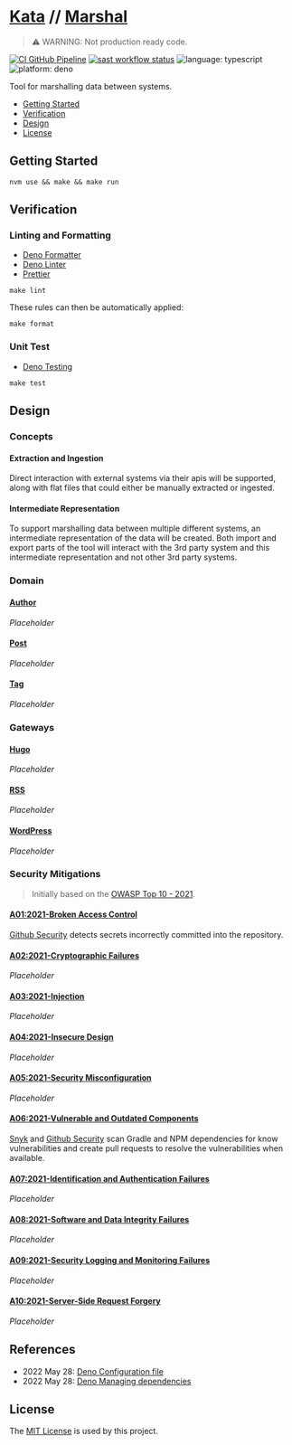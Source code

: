 # [Kata](https://github.com/dbtedman/kata) // [Marshal](https://github.com/dbtedman/kata-marshal)

> ⚠️ WARNING: Not production ready code.

[![CI GitHub Pipeline](https://img.shields.io/github/workflow/status/dbtedman/kata-marshal/ci?style=for-the-badge&logo=github&label=ci)](https://github.com/dbtedman/kata-marshal/actions/workflows/ci.yml)
[![sast workflow status](https://img.shields.io/github/workflow/status/dbtedman/kata-marshal/sast?style=for-the-badge&logo=github&label=sast)](https://github.com/dbtedman/kata-marshal/actions/workflows/sast.yml)
![language: typescript](https://img.shields.io/badge/language-typescript-blue.svg?style=for-the-badge&logo=typescript)
![platform: deno](https://img.shields.io/badge/platform-deno-orange.svg?style=for-the-badge&logo=deno)

Tool for marshalling data between systems.

-   [Getting Started](#getting-started)
-   [Verification](#verification)
-   [Design](#design)
-   [License](#license)

## Getting Started

```shell
nvm use && make && make run
```

## Verification

### Linting and Formatting

-   [Deno Formatter](https://deno.land/manual/tools/formatter)
-   [Deno Linter](https://deno.land/manual/tools/linter)
-   [Prettier](https://prettier.io)

```shell
make lint
```

These rules can then be automatically applied:

```shell
make format
```

### Unit Test

-   [Deno Testing](https://deno.land/manual/testing)

```shell
make test
```

## Design

### Concepts

#### Extraction and Ingestion

Direct interaction with external systems via their apis will be supported, along with flat files that could either be manually extracted or ingested.

#### Intermediate Representation

To support marshalling data between multiple different systems, an intermediate representation of the data will be created. Both import and export parts of the tool will interact with the 3rd party system and this intermediate representation and not other 3rd party systems.

### Domain

#### [Author](./src/internal/domain/author)

_Placeholder_

#### [Post](./src/internal/domain/post)

_Placeholder_

#### [Tag](./src/internal/domain/tag)

_Placeholder_

### Gateways

#### [Hugo](./src/internal/gateway/hugo)

_Placeholder_

#### [RSS](./src/internal/gateway/rss)

_Placeholder_

#### [WordPress](./src/internal/gateway/wordpress)

_Placeholder_

### Security Mitigations

> Initially based on the [OWASP Top 10 - 2021](https://owasp.org/www-project-top-ten/).

#### [A01:2021-Broken Access Control](https://owasp.org/Top10/A01_2021-Broken_Access_Control/)

[Github Security](https://github.com/features/security) detects secrets incorrectly committed into the repository.

#### [A02:2021-Cryptographic Failures](https://owasp.org/Top10/A02_2021-Cryptographic_Failures/)

_Placeholder_

#### [A03:2021-Injection](https://owasp.org/Top10/A03_2021-Injection/)

_Placeholder_

#### [A04:2021-Insecure Design](https://owasp.org/Top10/A04_2021-Insecure_Design/)

_Placeholder_

#### [A05:2021-Security Misconfiguration](https://owasp.org/Top10/A05_2021-Security_Misconfiguration/)

_Placeholder_

#### [A06:2021-Vulnerable and Outdated Components](https://owasp.org/Top10/A06_2021-Vulnerable_and_Outdated_Components/)

[Snyk](https://snyk.io) and [Github Security](https://github.com/features/security) scan Gradle and NPM dependencies for know vulnerabilities and create pull requests to resolve the vulnerabilities when available.

#### [A07:2021-Identification and Authentication Failures](https://owasp.org/Top10/A07_2021-Identification_and_Authentication_Failures/)

_Placeholder_

#### [A08:2021-Software and Data Integrity Failures](https://owasp.org/Top10/A08_2021-Software_and_Data_Integrity_Failures/)

_Placeholder_

#### [A09:2021-Security Logging and Monitoring Failures](https://owasp.org/Top10/A09_2021-Security_Logging_and_Monitoring_Failures/)

_Placeholder_

#### [A10:2021-Server-Side Request Forgery](https://owasp.org/Top10/A10_2021-Server-Side_Request_Forgery_%28SSRF%29/)

_Placeholder_

## References

-   2022 May 28: [Deno Configuration file](https://deno.land/manual/getting_started/configuration_file)
-   2022 May 28: [Deno Managing dependencies](https://deno.land/manual/examples/manage_dependencies)

## License

The [MIT License](./LICENSE.md) is used by this project.
